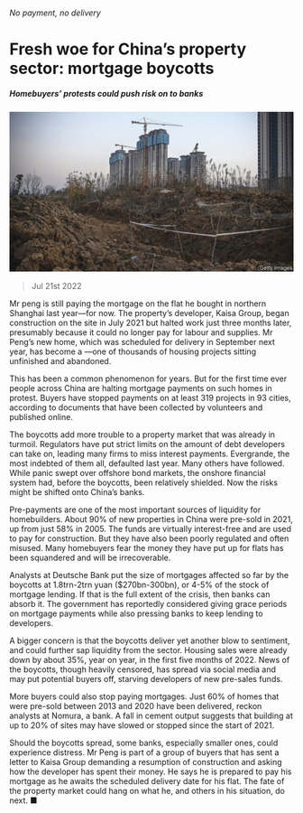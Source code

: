 ###### No payment, no delivery

# Fresh woe for China’s property sector: mortgage boycotts 

##### Homebuyers’ protests could push risk on to banks 

![image](images/20220723_FNP001.jpg) 

> Jul 21st 2022 

Mr peng is still paying the mortgage on the flat he bought in northern Shanghai last year—for now. The property’s developer, Kaisa Group, began construction on the site in July 2021 but halted work just three months later, presumably because it could no longer pay for labour and supplies. Mr Peng’s new home, which was scheduled for delivery in September next year, has become a —one of thousands of housing projects sitting unfinished and abandoned.

This has been a common phenomenon for years. But for the first time ever people across China are halting mortgage payments on such homes in protest. Buyers have stopped payments on at least 319 projects in 93 cities, according to documents that have been collected by volunteers and published online. 

The boycotts add more trouble to a property market that was already in turmoil. Regulators have put strict limits on the amount of debt developers can take on, leading many firms to miss interest payments. Evergrande, the most indebted of them all, defaulted last year. Many others have followed. While panic swept over offshore bond markets, the onshore financial system had, before the boycotts, been relatively shielded. Now the risks might be shifted onto China’s banks.

Pre-payments are one of the most important sources of liquidity for homebuilders. About 90% of new properties in China were pre-sold in 2021, up from just 58% in 2005. The funds are virtually interest-free and are used to pay for construction. But they have also been poorly regulated and often misused. Many homebuyers fear the money they have put up for flats has been squandered and will be irrecoverable. 

Analysts at Deutsche Bank put the size of mortgages affected so far by the boycotts at 1.8trn-2trn yuan ($270bn-300bn), or 4-5% of the stock of mortgage lending. If that is the full extent of the crisis, then banks can absorb it. The government has reportedly considered giving grace periods on mortgage payments while also pressing banks to keep lending to developers.

A bigger concern is that the boycotts deliver yet another blow to sentiment, and could further sap liquidity from the sector. Housing sales were already down by about 35%, year on year, in the first five months of 2022. News of the boycotts, though heavily censored, has spread via social media and may put potential buyers off, starving developers of new pre-sales funds.

More buyers could also stop paying mortgages. Just 60% of homes that were pre-sold between 2013 and 2020 have been delivered, reckon analysts at Nomura, a bank. A fall in cement output suggests that building at up to 20% of sites may have slowed or stopped since the start of 2021. 

Should the boycotts spread, some banks, especially smaller ones, could experience distress. Mr Peng is part of a group of buyers that has sent a letter to Kaisa Group demanding a resumption of construction and asking how the developer has spent their money. He says he is prepared to pay his mortgage as he awaits the scheduled delivery date for his flat. The fate of the property market could hang on what he, and others in his situation, do next. ■


